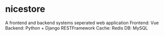# nicestore

A frontend and backend systems seperated web application
Frontend: Vue
Backend: Python + Django RESTFramework
Cache: Redis
DB: MySQL
